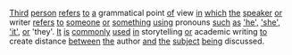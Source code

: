 [Third](./third.md) [person](./person.md) [refers](./refers.md) [to](./to.md) [a](./a.md) grammatical point [of](./of.md) view [in](./in.md) [which](./which.md) [the](./the.md) [speaker](./speaker.md) [or](./or.md) writer [refers](./refers.md) [to](./to.md) [someone](./someone.md) [or](./or.md) [something](./something.md) [using](./using.md) pronouns [such](./such.md) [as](./as.md) ['he',](./he.md) ['she',](./she.md) ['it',](./it.md) [or](./or.md) 'they'. [It](./it.md) [is](./is.md) [commonly](./commonly.md) [used](./used.md) [in](./in.md) storytelling [or](./or.md) academic writing [to](./to.md) create distance [between](./between.md) [the](./the.md) author [and](./and.md) [the](./the.md) [subject](./subject.md) [being](./being.md) discussed.